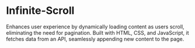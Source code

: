 # Infinite-Scroll
Enhances user experience by dynamically loading content as users scroll, eliminating the need for pagination. Built with HTML, CSS, and JavaScript, it fetches data from an API, seamlessly appending new content to the page.
